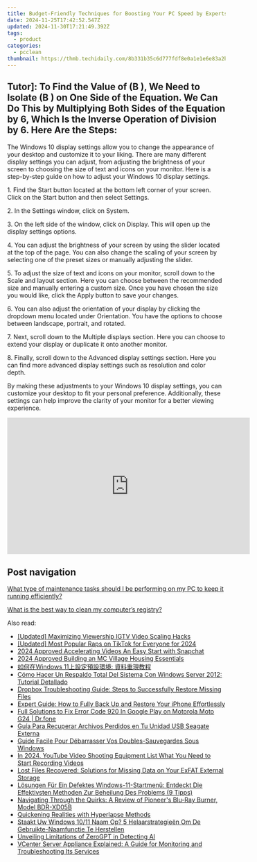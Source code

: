 ```yaml
---
title: Budget-Friendly Techniques for Boosting Your PC Speed by Experts at YL Software
date: 2024-11-25T17:42:52.547Z
updated: 2024-11-30T17:21:49.392Z
tags:
  - product
categories:
  - pcclean
thumbnail: https://thmb.techidaily.com/8b331b35c6d777fdf8e0a1e1e6e83a2b89a91f457eb27f49b343a7f996ac260f.jpg
---
```


## Tutor]: To Find the Value of \(B \), We Need to Isolate \(B \) on One Side of the Equation. We Can Do This by Multiplying Both Sides of the Equation by 6, Which Is the Inverse Operation of Division by 6. Here Are the Steps:

The Windows 10 display settings allow you to change the appearance of your desktop and customize it to your liking. There are many different display settings you can adjust, from adjusting the brightness of your screen to choosing the size of text and icons on your monitor. Here is a step-by-step guide on how to adjust your Windows 10 display settings. 

1\. Find the Start button located at the bottom left corner of your screen. Click on the Start button and then select Settings.

2\. In the Settings window, click on System.

3\. On the left side of the window, click on Display. This will open up the display settings options. 

4\. You can adjust the brightness of your screen by using the slider located at the top of the page. You can also change the scaling of your screen by selecting one of the preset sizes or manually adjusting the slider.

5\. To adjust the size of text and icons on your monitor, scroll down to the Scale and layout section. Here you can choose between the recommended size and manually entering a custom size. Once you have chosen the size you would like, click the Apply button to save your changes.

6\. You can also adjust the orientation of your display by clicking the dropdown menu located under Orientation. You have the options to choose between landscape, portrait, and rotated.

7\. Next, scroll down to the Multiple displays section. Here you can choose to extend your display or duplicate it onto another monitor.

8\. Finally, scroll down to the Advanced display settings section. Here you can find more advanced display settings such as resolution and color depth. 

By making these adjustments to your Windows 10 display settings, you can customize your desktop to fit your personal preference. Additionally, these settings can help improve the clarity of your monitor for a better viewing experience.

<!-- affiliate ads begin -->
<iframe width="560" height="315" src="https://www.youtube.com/embed/P6Wfzj6YNDM?si=WRZQD9zCdQ1_tW1b" title="YouTube video player" frameborder="0" allow="accelerometer; autoplay; clipboard-write; encrypted-media; gyroscope; picture-in-picture; web-share" referrerpolicy="strict-origin-when-cross-origin" allowfullscreen></iframe>
<!-- affiliate ads end -->

## Post navigation

[What type of maintenance tasks should I be performing on my PC to keep it running efficiently?](https://tools.techidaily.com/pcclean/products/)

[What is the best way to clean my computer’s registry?](https://tools.techidaily.com/pcclean/products/)

<ins class="adsbygoogle"
     style="display:block"
     data-ad-format="autorelaxed"
     data-ad-client="ca-pub-7571918770474297"
     data-ad-slot="1223367746"></ins>

<ins class="adsbygoogle"
     style="display:block"
     data-ad-client="ca-pub-7571918770474297"
     data-ad-slot="8358498916"
     data-ad-format="auto"
     data-full-width-responsive="true"></ins>

<span class="atpl-alsoreadstyle">Also read:</span>
<div><ul>
<li><a href="https://instagram-videos.techidaily.com/updated-maximizing-viewership-igtv-video-scaling-hacks/"><u>[Updated] Maximizing Viewership IGTV Video Scaling Hacks</u></a></li>
<li><a href="https://tiktok-video-recordings.techidaily.com/updated-most-popular-raps-on-tiktok-for-everyone-for-2024/"><u>[Updated] Most Popular Raps on TikTok for Everyone for 2024</u></a></li>
<li><a href="https://article-files.techidaily.com/2024-approved-accelerating-videos-an-easy-start-with-snapchat/"><u>2024 Approved Accelerating Videos An Easy Start with Snapchat</u></a></li>
<li><a href="https://screen-activity-recording.techidaily.com/2024-approved-building-an-mc-village-housing-essentials/"><u>2024 Approved Building an MC Village Housing Essentials</u></a></li>
<li><a href="https://win-cloud.techidaily.com/1728507836964-windows-11/"><u>如何在Windows 11上設定預設環境: 資料重現教程</u></a></li>
<li><a href="https://win-cloud.techidaily.com/como-hacer-un-respaldo-total-del-sistema-con-windows-server-2012-tutorial-detallado/"><u>Cómo Hacer Un Respaldo Total Del Sistema Con Windows Server 2012: Tutorial Detallado</u></a></li>
<li><a href="https://win-deluxe.techidaily.com/dropbox-troubleshooting-guide-steps-to-successfully-restore-missing-files/"><u>Dropbox Troubleshooting Guide: Steps to Successfully Restore Missing Files</u></a></li>
<li><a href="https://win-cloud.techidaily.com/expert-guide-how-to-fully-back-up-and-restore-your-iphone-effortlessly/"><u>Expert Guide: How to Fully Back Up and Restore Your iPhone Effortlessly</u></a></li>
<li><a href="https://howto.techidaily.com/full-solutions-to-fix-error-code-920-in-google-play-on-motorola-moto-g24-drfone-by-drfone-fix-android-problems-fix-android-problems/"><u>Full Solutions to Fix Error Code 920 In Google Play on Motorola Moto G24 | Dr.fone</u></a></li>
<li><a href="https://win-cloud.techidaily.com/guia-para-recuperar-archivos-perdidos-en-tu-unidad-usb-seagate-externa/"><u>Guía Para Recuperar Archivos Perdidos en Tu Unidad USB Seagate Externa</u></a></li>
<li><a href="https://win-cloud.techidaily.com/guide-facile-pour-debarrasser-vos-doubles-sauvegardes-sous-windows/"><u>Guide Facile Pour Débarrasser Vos Doubles-Sauvegardes Sous Windows</u></a></li>
<li><a href="https://facebook-video-share.techidaily.com/in-2024-youtube-video-shooting-equipment-list-what-you-need-to-start-recording-videos/"><u>In 2024, YouTube Video Shooting Equipment List What You Need to Start Recording Videos</u></a></li>
<li><a href="https://win-cloud.techidaily.com/lost-files-recovered-solutions-for-missing-data-on-your-exfat-external-storage/"><u>Lost Files Recovered: Solutions for Missing Data on Your ExFAT External Storage</u></a></li>
<li><a href="https://win-cloud.techidaily.com/losungen-fur-ein-defektes-windows-11-startmenu-entdeckt-die-effektivsten-methoden-zur-beheilung-des-problems-9-tipps/"><u>Lösungen Für Ein Defektes Windows-11-Startmenü: Entdeckt Die Effektivsten Methoden Zur Beheilung Des Problems (9 Tipps)</u></a></li>
<li><a href="https://buynow-help.techidaily.com/navigating-through-the-quirks-a-review-of-pioneers-blu-ray-burner-model-bdr-xd05b/"><u>Navigating Through the Quirks: A Review of Pioneer's Blu-Ray Burner, Model BDR-XD05B</u></a></li>
<li><a href="https://extra-tips.techidaily.com/quickening-realities-with-hyperlapse-methods/"><u>Quickening Realities with Hyperlapse Methods</u></a></li>
<li><a href="https://win-cloud.techidaily.com/staakt-uw-windows-1011-naam-op-5-helaarstrategieen-om-de-gebruikte-naamfunctie-te-herstellen/"><u>Staakt Uw Windows 10/11 Naam Op? 5 Helaarstrategieën Om De Gebruikte-Naamfunctie Te Herstellen</u></a></li>
<li><a href="https://tech-savvy.techidaily.com/unveiling-limitations-of-zerogpt-in-detecting-ai/"><u>Unveiling Limitations of ZeroGPT in Detecting AI</u></a></li>
<li><a href="https://win-cloud.techidaily.com/vcenter-server-appliance-explained-a-guide-for-monitoring-and-troubleshooting-its-services/"><u>VCenter Server Appliance Explained: A Guide for Monitoring and Troubleshooting Its Services</u></a></li>
</ul></div>


